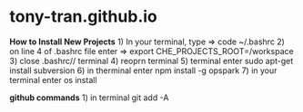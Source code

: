 # tony-tran.github.io

**How to Install New Projects**
    1) In your terminal, type => code ~/.bashrc
    2) on line 4 of .bashrc file enter => export CHE_PROJECTS_ROOT=/workspace
    3) close .bashrc// terminal
    4) reoprn terminal
    5) terminal enter sudo apt-get install subversion
    6) in therminal enter npm install -g opspark
    7) in your terminal enter os install


**github commands**
    1) in terminal git add -A